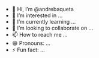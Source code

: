 - 👋 Hi, I’m @andrebaqueta
- 👀 I’m interested in ...
- 🌱 I’m currently learning ...
- 💞️ I’m looking to collaborate on ...
- 📫 How to reach me ...
- 😄 Pronouns: ...
- ⚡ Fun fact: ...

<!---
andrebaqueta/andrebaqueta is a ✨ special ✨ repository because its `README.md` (this file) appears on your GitHub profile.
You can click the Preview link to take a look at your changes.
--->
